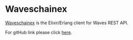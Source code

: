 # Waveschainex

[Waveschainex](https://hex.pm/packages/waveschainex) is the Elixir/Erlang client for Waves REST API.

For gitHub link please click [here](https://github.com/cyberpunk-ventures/waveschainex).

